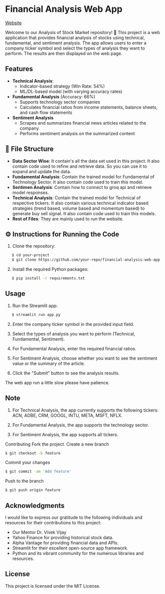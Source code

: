 # Financial Analysis Web App

[Website](https://analysis-of-stock-market.streamlit.app/)

Welcome to our Analysis of Stock Market repository! 🎉 This project is a web application that provides financial analysis of stocks using technical, fundamental, and sentiment analysis. The app allows users to enter a company ticker symbol and select the types of analysis they want to perform. The results are then displayed on the web page.

## Features

- **Technical Analysis**:
  - Indicator-based strategy (Win Rate: 54%)
  - ML/DL-based model (with varying accuracy rates)
- **Fundamental Analysis** (Accuracy: 66%)
  - Supports technology sector companies
  - Calculates financial ratios from income statements, balance sheets, and cash flow statements
- **Sentiment Analysis**
  - Scrapes and summarizes financial news articles related to the company
  - Performs sentiment analysis on the summarized content

## 📂 File Structure
- **Data Sector Wise**: It contain's all the data set used in this project. It also contain code used to refine and retrieve data. So you can use it to expand and update the data.
- **Fundamental Analysis**: Contain the trained model for Fundamental of Technology Sector. It also contain code used to train this model.
- **Sentimen Analysis**: Contain how to connect to groq api and retrieve model responses.
- **Technical Analysis**: Contain the trained model for Technical of respective tickers. It also contain various technical indicator based strategies (trend based, volume based and momentum based) to generate buy sell signal. It also contain code used to train this models.
- **Rest of Files**: They are mainly used to run the website.

## ⚙️ Instructions for Running the Code
1. Clone the repository:
```bash
   $ cd your-project
   $ git clone https://github.com/your-repo/financial-analysis-web-app.git
```
2. Install the required Python packages:
```bash
   $ pip install -r requirements.txt
```

## Usage
1. Run the Streamlit app:
```bash
   $ streamlit run app.py
```
2. Enter the company ticker symbol in the provided input field.

3. Select the types of analysis you want to perform (Technical, Fundamental, Sentiment).

4. For Fundamental Analysis, enter the required financial ratios.

5. For Sentiment Analysis, choose whether you want to see the sentiment value or the summary of the article.

6. Click the "Submit" button to see the analysis results.

The web app run a little slow please have patience.

## Note
1. For Technical Analysis, the app currently supports the following tickers: ACN, ADBE, CRM, GOOGL, INTU, META, MSFT, NFLX.

2. For Fundamental Analysis, the app supports the technology sector.

3. For Sentiment Analysis, the app supports all tickers.

Contributing
Fork the project.
Create a new branch 
   ```bash
   $ git checkout -b feature
   ```
Commit your changes
   ```bash
   $ git commit -am 'Add feature'
   ```
Push to the branch 
   ```bash
   $ git push origin feature
   ```

## Acknowledgments
I would like to express our gratitude to the following individuals and resources for their contributions to this project:
- Our Mentor Dr. Vivek Vijay
- Yahoo Finance for providing historical stock data.
- Alpha Vantage for providing financial data and APIs.
- Streamlit for their excellent open-source app framework.
- Python and its vibrant community for the numerous libraries and resources.

## License
This project is licensed under the MIT License.





